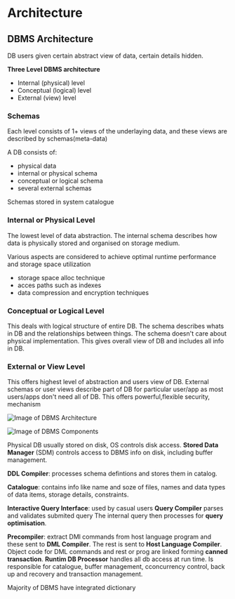# Architecture
## DBMS Architecture
DB users given certain abstract view of data, certain details hidden. 

**Three Level DBMS architecture** 
* Internal (physical) level
* Conceptual (logical) level
* External (view) level

### Schemas
Each level consists of 1+ views of the underlaying data, and these views are described by schemas(meta-data)

A DB consists of:

* physical data
* internal or physical schema
* conceptual or logical schema
* several external schemas

Schemas stored in system catalogue

### Internal or Physical Level
The lowest level of data abstraction. The internal schema describes how data is physically stored and organised on storage medium. 

Various aspects are considered to achieve optimal runtime performance and storage space utilization
*   storage space alloc technique
*   acces paths such as indexes
*   data compression and encryption techniques

### Conceptual or Logical Level 
This deals with logical structure of entire DB. The schema describes whats in DB and the relationships between things. The schema doesn't care about physical implementation. This gives overall view of DB and includes all info in DB.

### External or View Level
This offers highest level of abstraction and users view of DB. External schemas or user views describe part of DB for particular user/app as most users/apps don't need all of DB. This offers powerful,flexible security, mechanism

![Image of DBMS Architecture](https://encrypted-tbn0.gstatic.com/images?q=tbn:ANd9GcTzGEZF1Rx0aOXQ_fkDoUQuI9iF0e2mt_5uPrZfgHSJmvJLK97a&s)

![Image of DBMS Components](http://secure.tutorsglobe.com/CMSImages/1176_DBMS%20component%20modules.jpg)

Physical DB usually stored on disk, OS controls disk access. **Stored Data Manager** (SDM) controls access to DBMS info on disk, including buffer management.

**DDL Compiler**: processes schema defintions and stores them in catalog. 

**Catalogue**: contains info like name and soze of files, names and data types of data items, storage details, constraints.

**Interactive Query Interface**: used by casual users
**Query Compiler** parses and validates submited query
The internal query then processes for **query optimisation**.

 **Precompiler**: extract DMl commands from host language program and these sent to **DML Compiler**. The rest is sent to **Host Language Compiler**. Object code for DML commands and rest or prog are linked forming **canned transaction**.
**Runtim DB Processor** handles all db access at run time. Is responsible for catalogue, buffer management, cconcurrency control, back up and recovery and transaction management.

Majority of DBMS have integrated dictionary 